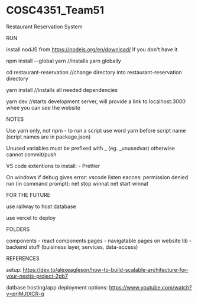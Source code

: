 # COSC4351_Team51
Restaurant Reservation System

RUN

install nodJS from https://nodejs.org/en/download/ if you don't have it

npm install --global yarn
//installs yarn globally

cd restaurant-reservation
//change directory into restaurant-reservation directory

yarn install
//installs all needed dependencies

yarn dev
//starts development server, will provide a link to localhost:3000 whee you can see the website


NOTES

Use yarn only, not npm
    - to run a script use word yarn before script name (script names are in package.json)

Unused variables must be prefixed with _ (eg. _unusedvar) otherwise cannot commit/push

VS code extentions to install:
    - Prettier

On windows if debug gives error: vscode listen eacces: permission denied run (in command prompt):
	net stop winnat
	net start winnat


FOR THE FUTURE

use railway to host database

use vercel to deploy

FOLDERS

components - react components
pages - navigatable pages on website
lib - backend stuff (buisiness layer, services, data-access)


REFERENCES

setup: https://dev.to/alexeagleson/how-to-build-scalable-architecture-for-your-nextjs-project-2pb7

datbase hosting/app deployment options: https://www.youtube.com/watch?v=prjMJtXCR-g
